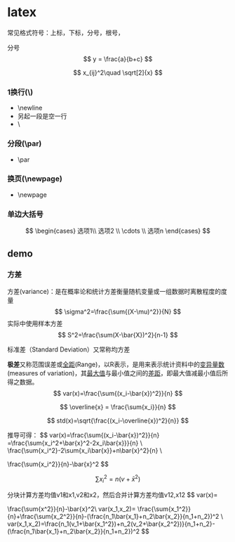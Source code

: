 # latex



常见格式符号：上标，下标，分号，根号，

分号
$$
y = \frac{a}{b+c}
$$

$$
x_{ij}^2\quad \sqrt[2]{x}
$$


### 1换行(\\)

- \newline
- 另起一段是空一行
- \\

### 分段(\par)

- \par

### 换页(\newpage)

- \newpage


### 单边大括号

$$
\begin{cases} 选项1\\ 选项2 \\ \cdots \\ 选项n \end{cases} 
$$


## demo

###  方差

方差(variance)：是在概率论和统计方差衡量随机变量或一组数据时离散程度的度量
$$
\sigma^2=\frac{\sum{(X-\mu)^2}}{N}
$$
实际中使用样本方差
$$
S^2=\frac{\sum(X-\bar{X})^2}{n-1}
$$


标准差（Standard Deviation）又常称均方差

**极差**又称范围误差或[全距](https://link.zhihu.com/?target=https%3A//baike.baidu.com/item/%E5%85%A8%E8%B7%9D/10424210)(Range)，以R表示，是用来表示统计资料中的[变异量数](https://link.zhihu.com/?target=https%3A//baike.baidu.com/item/%E5%8F%98%E5%BC%82%E9%87%8F%E6%95%B0/10840782)(measures of variation)，其[最大值](https://link.zhihu.com/?target=https%3A//baike.baidu.com/item/%E6%9C%80%E5%A4%A7%E5%80%BC/774514)与最小值之间的[差距](https://link.zhihu.com/?target=https%3A//baike.baidu.com/item/%E5%B7%AE%E8%B7%9D/1855729)，即最大值减最小值后所得之数据。
$$
var(x)=\frac{\sum{(x_i-\bar{x})^2}}{n}
$$

$$
\overline{x} = \frac{\sum{x_i}}{n}
$$

$$
std(x)=\sqrt{\frac{(x_i-\overline{x})^2}{n}}
$$

推导可得：
$$
var(x)=\frac{\sum{(x_i-\bar{x})^2}}{n}
=\frac{\sum{x_i^2+\bar{x}^2-2x_i\bar{x}}}{n}
\\
\frac{\sum{x_i^2}-2\sum{x_i\bar{x}}+n\bar{x}^2}{n}
\\

\frac{\sum{x_i^2}}{n}-\bar{x}^2
$$

$$
\sum{x_i^2}=n(v+\bar{x}^2)
$$

分块计算方差均值v1和x1,v2和x2，然后合并计算方差均值v12,x12
$$
var(x)=

\frac{\sum{x^2}}{n}-\bar{x}^2\\
var(x_1,x_2)=
\frac{\sum{x_1^2}}{n}+\frac{\sum{x_2^2}}{n}-(\frac{n_1\bar{x_1}+n_2\bar{x_2}}{n_1+n_2})^2
\\
var(x_1,x_2)=\frac{n_1(v_1+\bar{x_1^2})+n_2(v_2+\bar{x_2^2})}{n_1+n_2}-(\frac{n_1\bar{x_1}+n_2\bar{x_2}}{n_1+n_2})^2
$$


